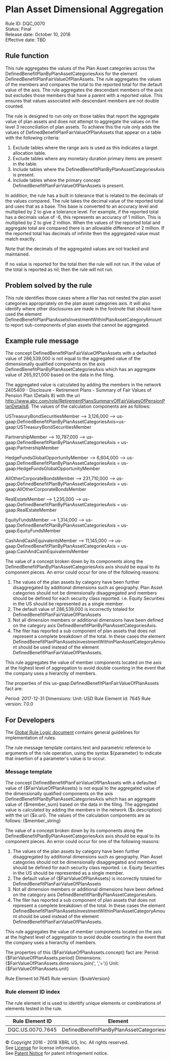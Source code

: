 # Plan Asset Dimensional Aggregation
Rule ID: DQC_0070  
Status: Final  
Release date: October 10, 2018  
Effective date: TBD 

## Rule function 
This rule aggregates the values of the Plan Asset categories across the DefinedBenefitPlanByPlanAssetCategoriesAxis for the element DefinedBenefitPlanFairValueOfPlanAssets. The rule aggregates the values of the members and compares the total to the reported total for the default value of the axis. The rule aggregates the descendant members of the axis but excludes those members that have a parent with a reported value.  This ensures that values associated with descendant members are not double counted.

The rule is designed to run only on those tables that report the aggregate value of plan assets and does not attempt to aggregate the values on the level 3 reconciliation of plan assets. To achieve this the rule only adds the values of DefinedBenefitPlanFairValueOfPlanAssets that appear on a table with the following criteria:
  1. Exclude tables where the range axis is used as this indicates a target allocation table.
  1. Exclude tables where any monetary duration primary items are present in the table.
  1. Include tables where the DefinedBenefitPlanByPlanAssetCategoriesAxis is present.
  1. Include tables where the primary concept DefinedBenefitPlanFairValueOfPlanAssets is present.

In addition, the rule has a built in tolerance that is related to the decimals of the values compared. The rule takes the decimal value of the reported total and uses that as a base. This base is converted to an accuracy level and multiplied by 2 to give a tolerance level. For example, if the reported total has a decimals value of -6, this represents an accuracy of 1 million. This is multiplied by 2 to give 2 million.  When the values of the reported total and aggregate total are compared there is an allowable difference of 2 million.  If the reported total has decimals of infinite then the aggregated value must match exactly.

Note that the decimals of the aggregated values are not tracked and maintained.

If no value is reported for the total then the rule will not run. If the value of the total is reported as nil; then the rule will not run.

## Problem solved by the rule
This rule identifies those cases where a filer has not nested the plan asset categories appropriately on the plan asset categories axis.  It will also identify where other disclosures are made in the footnote that should have used the element DefinedBenefitPlanPlanAssetsInvestmentWithinPlanAssetCategoryAmount to report sub-components of plan assets that cannot be aggregated.

## Example rule message
The concept DefinedBenefitPlanFairValueOfPlanAssets with a defaulted value of 286,539,000 is not equal to the aggregated value of the dimensionally qualified components on the axis DefinedBenefitPlanByPlanAssetCategoriesAxis which has an aggregate value of 265,921,000 based on the data in the filing.

The aggregated value is calculated by adding the members in the network 2405409 - Disclosure - Retirement Plans - Summary of Fair Values of Pension Plan (Details 8) with the uri http://www.abc.com/role/RetirementPlansSummaryOfFairValuesOfPensionPlanDetails8. The values of the calculation components are as follows:

USTreasuryBondSecuritiesMember --> 3,126,000 --> us-gaap:DefinedBenefitPlanByPlanAssetCategoriesAxis=us-gaap:USTreasuryBondSecuritiesMember

PartnershipMember --> 10,787,000 --> us-gaap:DefinedBenefitPlanByPlanAssetCategoriesAxis = us-gaap:PartnershipMember

HedgeFundsGlobalOpportunityMember --> 6,604,000 --> us-gaap:DefinedBenefitPlanByPlanAssetCategoriesAxis = us-gaap:HedgeFundsGlobalOpportunityMember

AllOtherCorporateBondsMember --> 231,710,000 --> us-gaap:DefinedBenefitPlanByPlanAssetCategoriesAxis = us-gaap:AllOtherCorporateBondsMember

RealEstateMember --> 1,235,000 --> us-gaap:DefinedBenefitPlanByPlanAssetCategoriesAxis = us-gaap:RealEstateMember

EquityFundsMember --> 1,314,000 --> us-gaap:DefinedBenefitPlanByPlanAssetCategoriesAxis = us-gaap:EquityFundsMember

CashAndCashEquivalentsMember --> 11,145,000 --> us-gaap:DefinedBenefitPlanByPlanAssetCategoriesAxis = us-gaap:CashAndCashEquivalentsMember

The value of a concept broken down by its components along the DefinedBenefitPlanByPlanAssetCategoriesAxis axis should  be equal to its component pieces. An error could occur for one of the following reasons:
  1. The values of the plan assets by category have been further disaggregated by additional dimensions such as geography. Plan Asset categories should not be dimensionally disaggregated and members should be defined for each security class reported. i.e. Equity Securities in the US should be represented as a single member.
  1. The  default value of 286,539,000 is incorrectly totaled for DefinedBenefitPlanFairValueOfPlanAssets
  1. Not all dimension members or additional dimensions have been defined on the category axis DefinedBenefitPlanByPlanAssetCategoriesAxis.
  1. The filer has reported a sub component of plan assets that does not represent a complete breakdown of the total. In these cases the element DefinedBenefitPlanPlanAssetsInvestmentWithinPlanAssetCategoryAmount should be used instead of the element DefinedBenefitPlanFairValueOfPlanAssets.

This rule aggregates the value of member components located on the axis at the highest level of aggregation to avoid double counting in the event that the company uses a hierarchy of members.

The properties of this us-gaap:DefinedBenefitPlanFairValueOfPlanAssets fact are:

Period: 2017-12-31
Dimensions:
Unit: USD
Rule Element Id: 7645
Rule version: 7.0.0

## For Developers
The [Global Rule Logic document](https://github.com/DataQualityCommittee/dqc_us_rules/blob/master/docs/GlobalRuleLogic.md) contains general guidelines for implementation of rules.

The rule message template contains text and parametric reference to arguments of the rule operation, using the syntax ${parameter} to indicate that insertion of a parameter's value is to occur.

### Message template
The concept DefinedBenefitPlanFairValueOfPlanAssets with a defaulted value of {$FairValueOfPlanAssets} is not equal to the aggregated value of the dimensionally qualified components on the axis DefinedBenefitPlanByPlanAssetCategoriesAxis which has an aggregate value of {$member_sum} based on the data in the filing. 
The aggregated value is calculated by adding the members in the network {$x.description} with the uri {$x.uri}. The values of the calculation components are as follows:
{$member_string}

The value of a concept broken down by its components along the DefinedBenefitPlanByPlanAssetCategoriesAxis axis should  be equal to its component pieces. An error could occur for one of the following reasons:
  1. The values of the plan assets by category have been further disaggregated by additional dimensions such as geography. Plan Asset categories should not be dimensionally disaggregated and members should be defined for each security class reported. i.e. Equity Securities in the US should be represented as a single member.
  1. The  default value of {$FairValueOfPlanAssets} is incorrectly totaled for DefinedBenefitPlanFairValueOfPlanAssets 
  1. Not all dimension members or additional dimensions have been defined on the category axis DefinedBenefitPlanByPlanAssetCategoriesAxis. 
  1. The filer has reported a sub component of plan assets that does not represent a complete breakdown of the total. In these cases the element DefinedBenefitPlanPlanAssetsInvestmentWithinPlanAssetCategoryAmount should be used instead of the element DefinedBenefitPlanFairValueOfPlanAssets.

This rule aggregates the value of member components located on the axis at the highest level of aggregation to avoid double counting in the event that the company uses a hierarchy of members.

The properties of this {$FairValueOfPlanAssets.concept} fact are:
Period: {$FairValueOfPlanAssets.period}
Dimensions: {$FairValueOfPlanAssets.dimensions.join(', ','=')}
Unit: {$FairValueOfPlanAssets.unit}

Rule Element Id:7645
Rule version: {$ruleVersion}

### Rule element ID index 
The rule element id is used to identify unique elements or combinations of elements tested in the rule. 

|Rule Element ID|Element|
|--------|--------|
|DQC.US.0070.7645|DefinedBenefitPlanByPlanAssetCategoriesAxis|

© Copyright 2016 - 2018 XBRL US, Inc. All rights reserved.   
See [License](https://xbrl.us/dqc-license) for license information.  
See [Patent Notice](https://xbrl.us/dqc-patent) for patent infringement notice.
